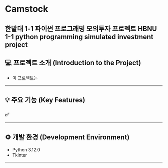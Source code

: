 # Camstock
**한밭대 1-1 파이썬 프로그래밍 모의투자 프로젝트**
**HBNU 1-1 python programming simulated investment project**
---

## 💻 프로젝트 소개 (Introduction to the Project)

- 이 프로젝트는 

---

## 💡 주요 기능 (Key Features)

### ✅ 

---

## ⚙️ 개발 환경 (Development Environment)

- Python 3.12.0  
- Tkinter
---
